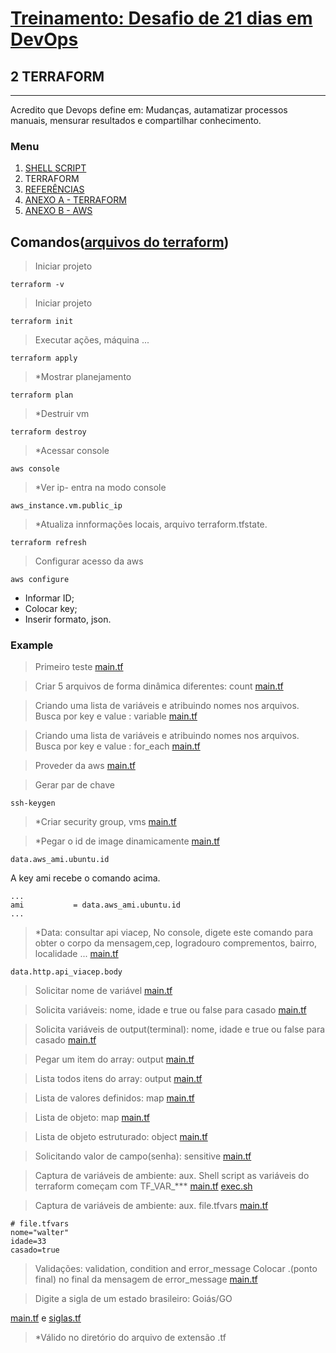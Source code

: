 # [Treinamento: Desafio de 21 dias em DevOps](../../README.md)
## 2 TERRAFORM
<hr>
Acredito que Devops define em: Mudanças, autamatizar processos manuais, mensurar resultados e compartilhar conhecimento.

### Menu
1. [SHELL SCRIPT](../shellscript/shellscript.md)
2. TERRAFORM
3. [REFERÊNCIAS](./../credit/credit.md)
4. [ANEXO A - TERRAFORM](../terraform/install/anexo_A_terraform_install.md)
5. [ANEXO B - AWS](../terraform/install/anexo_B_aws_install.md)

## Comandos([arquivos do terraform](example))

> Iniciar projeto
```
terraform -v
```

> Iniciar projeto
```
terraform init
```

> Executar ações, máquina ...
```
terraform apply
```

> *Mostrar planejamento
```
terraform plan
```

> *Destruir vm
```
terraform destroy
```

> *Acessar console
```
aws console
```

> *Ver ip- entra na modo console
```
aws_instance.vm.public_ip
```

> *Atualiza innformações locais, arquivo terraform.tfstate.
```
terraform refresh
```

> Configurar acesso da aws
```
aws configure
```
* Informar ID;
* Colocar key;
* Inserir formato, json.

### Example

> Primeiro teste
[main.tf](example/1/main.tf)

> Criar 5 arquivos de forma dinâmica diferentes: count
[main.tf](example/2/main.tf)

> Criando uma lista de variáveis e atribuindo nomes nos arquivos. Busca por key e value : variable
[main.tf](example/3/main.tf)

> Criando uma lista de variáveis e atribuindo nomes nos arquivos. Busca por key e value : for_each
[main.tf](example/3/main.tf)

> Proveder da aws
[main.tf](example/providers/1/main.tf)


> Gerar par de chave 
```
ssh-keygen
```

<!-- Pega o conteúdo -->
> *Criar security group, vms 
[main.tf](example/providers/3/main.tf)

> *Pegar o id de image dinamicamente
[main.tf](example/providers/4-data/main.tf)
```
data.aws_ami.ubuntu.id
```
A key ami recebe o comando acima.
```
...
ami           = data.aws_ami.ubuntu.id
...
```

> *Data: consultar api viacep,
No console, digete este comando para obter o corpo da mensagem,cep, logradouro comprementos, bairro, localidade ...
[main.tf](example/providers/4-data/api/main.tf)
```
data.http.api_viacep.body
```

> Solicitar nome de variável
[main.tf](example/5-variaveis/1/main.tf)

> Solicita variáveis: nome, idade e true ou false para casado
[main.tf](example/5-variaveis/2/main.tf)

> Solicita variáveis de output(terminal): nome, idade e true ou false para casado 
[main.tf](example/6-output/1/main.tf)


> Pegar um item do array: output 
[main.tf](example/6-output/2/main.tf)


> Lista todos itens do array: output 
[main.tf](example/6-output/3/main.tf)


> Lista de valores definidos: map 
[main.tf](example/6-output/4/main.tf)

> Lista de objeto: map 
[main.tf](example/6-output/5/main.tf)

> Lista de objeto estruturado: object 
[main.tf](example/6-output/6/main.tf)

> Solicitando valor de campo(senha): sensitive
[main.tf](example/6-output/7/main.tf)

> Captura de variáveis de ambiente: aux. Shell script
as variáveis do terraform começam com TF_VAR_***
[main.tf](example/6-output/8/main.tf)
[exec.sh](example/6-output/8/exec.sh)

> Captura de variáveis de ambiente: aux. file.tfvars
[main.tf](example/6-output/9/main.tf)
```
# file.tfvars
nome="walter"
idade=33
casado=true
```

> Validações: validation, condition and error_message
Colocar .(ponto final) no final da mensagem de error_message 
[main.tf](example/6-output/10/main.tf)

> Digite a sigla de um estado brasileiro: Goiás/GO

[main.tf](example/6-output/10/1/main.tf) e
[siglas.tf](example/6-output/10/1/sigla.tf)

>   *Válido no diretório do arquivo de extensão .tf